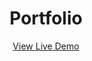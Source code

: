 <h1 align="center">
Portfolio
</h1>

<div align="center">
 <a href="https://portfolio-lilac-chi-27.vercel.app/" align="center" target="_blank">
   View Live Demo
 </a>
</div>

